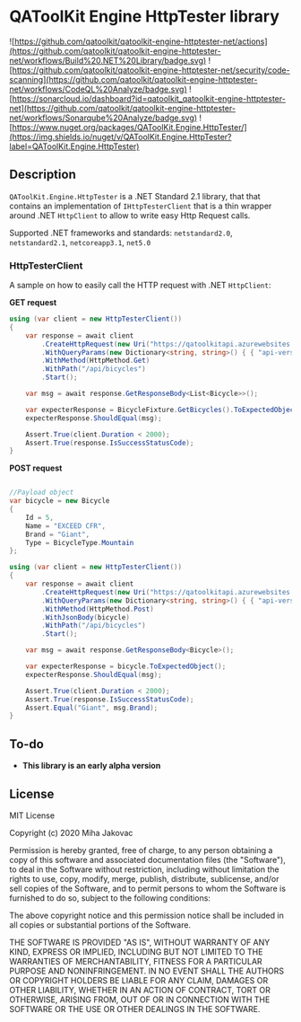 # QAToolKit Engine HttpTester library
![https://github.com/qatoolkit/qatoolkit-engine-httptester-net/actions](https://github.com/qatoolkit/qatoolkit-engine-httptester-net/workflows/Build%20.NET%20Library/badge.svg)
![https://github.com/qatoolkit/qatoolkit-engine-httptester-net/security/code-scanning](https://github.com/qatoolkit/qatoolkit-engine-httptester-net/workflows/CodeQL%20Analyze/badge.svg)
![https://sonarcloud.io/dashboard?id=qatoolkit_qatoolkit-engine-httptester-net](https://github.com/qatoolkit/qatoolkit-engine-httptester-net/workflows/Sonarqube%20Analyze/badge.svg)
![https://www.nuget.org/packages/QAToolKit.Engine.HttpTester/](https://img.shields.io/nuget/v/QAToolKit.Engine.HttpTester?label=QAToolKit.Engine.HttpTester)

## Description
`QAToolKit.Engine.HttpTester` is a .NET Standard 2.1 library, that that contains an implementation of `IHttpTesterClient` that is a thin wrapper around .NET `HttpClient` to allow to write easy Http Request calls.

Supported .NET frameworks and standards: `netstandard2.0`, `netstandard2.1`, `netcoreapp3.1`, `net5.0`

### HttpTesterClient

A sample on how to easily call the HTTP request with .NET `HttpClient`:

**GET request**
```csharp
using (var client = new HttpTesterClient())
{
    var response = await client
        .CreateHttpRequest(new Uri("https://qatoolkitapi.azurewebsites.net"))
        .WithQueryParams(new Dictionary<string, string>() { { "api-version", "1" } })
        .WithMethod(HttpMethod.Get)
        .WithPath("/api/bicycles")
        .Start();

    var msg = await response.GetResponseBody<List<Bicycle>>();

    var expecterResponse = BicycleFixture.GetBicycles().ToExpectedObject();
    expecterResponse.ShouldEqual(msg);

    Assert.True(client.Duration < 2000);
    Assert.True(response.IsSuccessStatusCode);
}
```

**POST request**
```csharp

//Payload object
var bicycle = new Bicycle
{
    Id = 5,
    Name = "EXCEED CFR",
    Brand = "Giant",
    Type = BicycleType.Mountain
};

using (var client = new HttpTesterClient())
{
    var response = await client
        .CreateHttpRequest(new Uri("https://qatoolkitapi.azurewebsites.net"))
        .WithQueryParams(new Dictionary<string, string>() { { "api-version", "1" } })
        .WithMethod(HttpMethod.Post)
        .WithJsonBody(bicycle)
        .WithPath("/api/bicycles")
        .Start();

    var msg = await response.GetResponseBody<Bicycle>();

    var expecterResponse = bicycle.ToExpectedObject();
    expecterResponse.ShouldEqual(msg);

    Assert.True(client.Duration < 2000);
    Assert.True(response.IsSuccessStatusCode);
    Assert.Equal("Giant", msg.Brand);
}
```

## To-do

- **This library is an early alpha version**

## License

MIT License

Copyright (c) 2020 Miha Jakovac

Permission is hereby granted, free of charge, to any person obtaining a copy
of this software and associated documentation files (the "Software"), to deal
in the Software without restriction, including without limitation the rights
to use, copy, modify, merge, publish, distribute, sublicense, and/or sell
copies of the Software, and to permit persons to whom the Software is
furnished to do so, subject to the following conditions:

The above copyright notice and this permission notice shall be included in all
copies or substantial portions of the Software.

THE SOFTWARE IS PROVIDED "AS IS", WITHOUT WARRANTY OF ANY KIND, EXPRESS OR
IMPLIED, INCLUDING BUT NOT LIMITED TO THE WARRANTIES OF MERCHANTABILITY,
FITNESS FOR A PARTICULAR PURPOSE AND NONINFRINGEMENT. IN NO EVENT SHALL THE
AUTHORS OR COPYRIGHT HOLDERS BE LIABLE FOR ANY CLAIM, DAMAGES OR OTHER
LIABILITY, WHETHER IN AN ACTION OF CONTRACT, TORT OR OTHERWISE, ARISING FROM,
OUT OF OR IN CONNECTION WITH THE SOFTWARE OR THE USE OR OTHER DEALINGS IN THE
SOFTWARE.